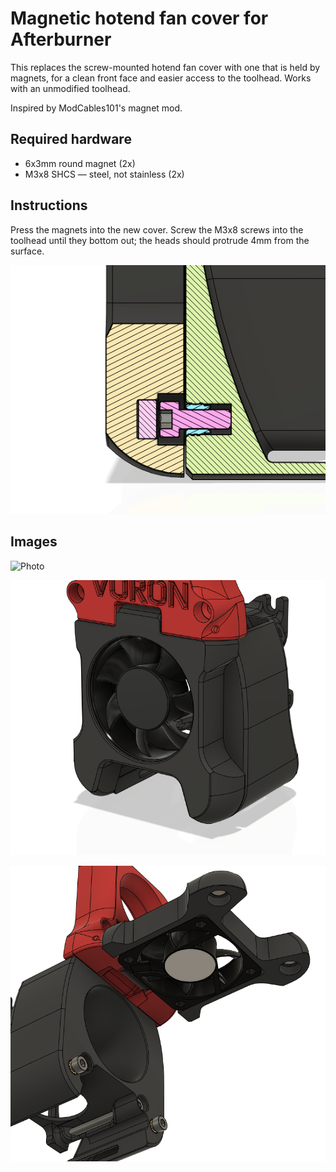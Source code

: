 Magnetic hotend fan cover for Afterburner
=========================================

This replaces the screw-mounted hotend fan cover with one that is held
by magnets, for a clean front face and easier access to the toolhead. Works
with an unmodified toolhead.

Inspired by ModCables101's magnet mod.

Required hardware
-----------------

- 6x3mm round magnet (2x)
- M3x8 SHCS — steel, not stainless (2x)

Instructions
------------

Press the magnets into the new cover. Screw the M3x8 screws into the toolhead
until they bottom out; the heads should protrude 4mm from the surface.

![Section view](images/section.png)

Images
------

![Photo](images/photo.jpg|width=)

![Render](images/render1.png)

![Render (open position)](images/render2.png)
